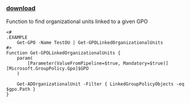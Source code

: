 ﻿---
pid:            6109
parent:         0
children:       
poster:         Eino Tuominen
title:          
date:           2015-11-27 08:04:55
description:    Function to find organizational units linked to a given GPO
format:         posh
---

# 

### [download](6109.ps1)  

Function to find organizational units linked to a given GPO

```posh
<#
.EXAMPLE  
    Get-GPO -Name TestOU | Get-GPOLinkedOrganizationalUnits
#>
Function Get-GPOLinkedOrganizationalUnits {
    param(
        [Parameter(ValueFromPipeline=$true, Mandatory=$true)][Microsoft.GroupPolicy.Gpo]$GPO
    )

    Get-ADOrganizationalUnit -Filter { LinkedGroupPolicyObjects -eq $gpo.Path }
}
```
